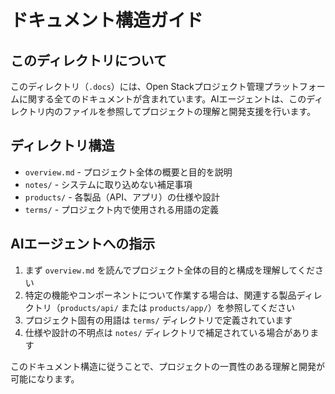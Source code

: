 # ドキュメント構造ガイド

## このディレクトリについて

このディレクトリ（`.docs`）には、Open Stackプロジェクト管理プラットフォームに関する全てのドキュメントが含まれています。AIエージェントは、このディレクトリ内のファイルを参照してプロジェクトの理解と開発支援を行います。

## ディレクトリ構造

- `overview.md` - プロジェクト全体の概要と目的を説明
- `notes/` - システムに取り込めない補足事項
- `products/` - 各製品（API、アプリ）の仕様や設計
- `terms/` - プロジェクト内で使用される用語の定義

## AIエージェントへの指示

1. まず `overview.md` を読んでプロジェクト全体の目的と構成を理解してください
2. 特定の機能やコンポーネントについて作業する場合は、関連する製品ディレクトリ（`products/api/` または `products/app/`）を参照してください
3. プロジェクト固有の用語は `terms/` ディレクトリで定義されています
4. 仕様や設計の不明点は `notes/` ディレクトリで補足されている場合があります

このドキュメント構造に従うことで、プロジェクトの一貫性のある理解と開発が可能になります。
